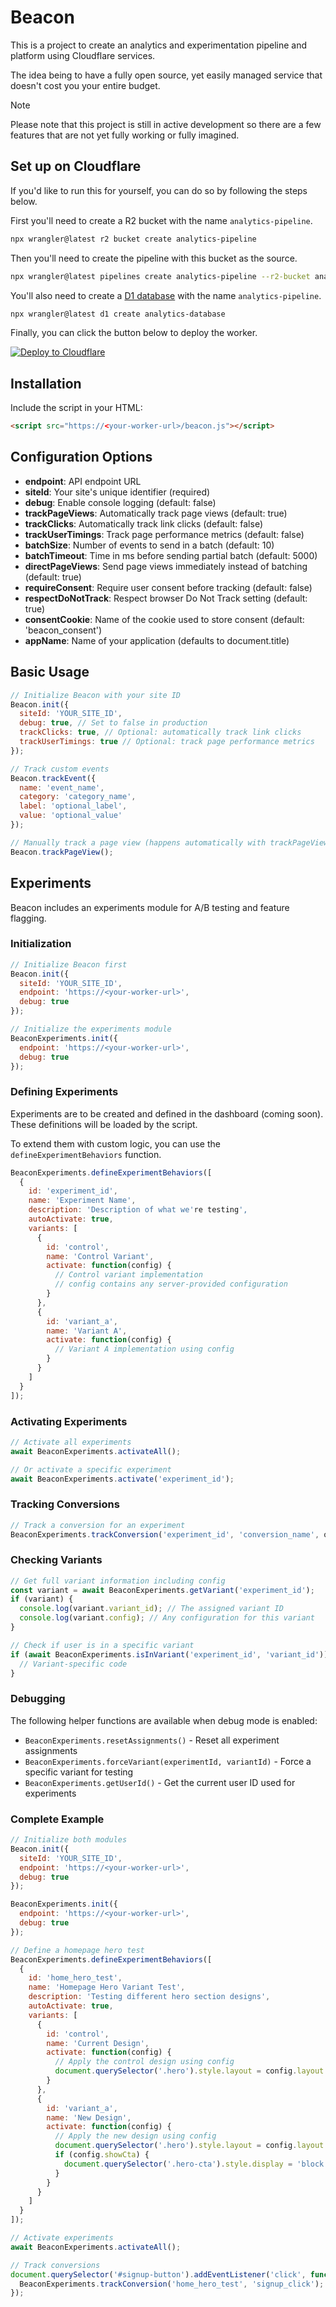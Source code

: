 # Beacon

This is a project to create an analytics and experimentation pipeline and platform using Cloudflare services.

The idea being to have a fully open source, yet easily managed service that doesn't cost you your entire budget.

> [!NOTE]
> Please note that this project is still in active development so there are a few features that are not yet fully working or fully imagined.

## Set up on Cloudflare

If you'd like to run this for yourself, you can do so by following the steps below.

First you'll need to create a R2 bucket with the name `analytics-pipeline`.

```bash
npx wrangler@latest r2 bucket create analytics-pipeline
```

Then you'll need to create the pipeline with this bucket as the source.

```bash
npx wrangler@latest pipelines create analytics-pipeline --r2-bucket analytics-pipeline
```

You'll also need to create a [D1 database](https://developers.cloudflare.com/d1/getting-started/create-a-database/) with the name `analytics-pipeline`.

```bash
npx wrangler@latest d1 create analytics-database
```

Finally, you can click the button below to deploy the worker.

[![Deploy to Cloudflare](https://deploy.workers.cloudflare.com/button)](https://deploy.workers.cloudflare.com/?url=https://github.com/nicholasgriffintn/cloudflare-analytics-pipeline)

## Installation

Include the script in your HTML:

```html
<script src="https://<your-worker-url>/beacon.js"></script>
```

## Configuration Options

- **endpoint**: API endpoint URL
- **siteId**: Your site's unique identifier (required)
- **debug**: Enable console logging (default: false)
- **trackPageViews**: Automatically track page views (default: true)
- **trackClicks**: Automatically track link clicks (default: false)
- **trackUserTimings**: Track page performance metrics (default: false)
- **batchSize**: Number of events to send in a batch (default: 10)
- **batchTimeout**: Time in ms before sending partial batch (default: 5000)
- **directPageViews**: Send page views immediately instead of batching (default: true)
- **requireConsent**: Require user consent before tracking (default: false)
- **respectDoNotTrack**: Respect browser Do Not Track setting (default: true)
- **consentCookie**: Name of the cookie used to store consent (default: 'beacon_consent')
- **appName**: Name of your application (defaults to document.title)

## Basic Usage

```javascript
// Initialize Beacon with your site ID
Beacon.init({
  siteId: 'YOUR_SITE_ID',
  debug: true, // Set to false in production
  trackClicks: true, // Optional: automatically track link clicks
  trackUserTimings: true // Optional: track page performance metrics
});

// Track custom events
Beacon.trackEvent({
  name: 'event_name',
  category: 'category_name',
  label: 'optional_label',
  value: 'optional_value'
});

// Manually track a page view (happens automatically with trackPageViews: true)
Beacon.trackPageView();
```

## Experiments

Beacon includes an experiments module for A/B testing and feature flagging.

### Initialization

```javascript
// Initialize Beacon first
Beacon.init({
  siteId: 'YOUR_SITE_ID',
  endpoint: 'https://<your-worker-url>',
  debug: true
});

// Initialize the experiments module
BeaconExperiments.init({
  endpoint: 'https://<your-worker-url>',
  debug: true
});
```

### Defining Experiments

Experiments are to be created and defined in the dashboard (coming soon). These definitions will be loaded by the script.

To extend them with custom logic, you can use the `defineExperimentBehaviors` function.

```javascript
BeaconExperiments.defineExperimentBehaviors([
  {
    id: 'experiment_id',
    name: 'Experiment Name',
    description: 'Description of what we're testing',
    autoActivate: true,
    variants: [
      {
        id: 'control',
        name: 'Control Variant',
        activate: function(config) {
          // Control variant implementation
          // config contains any server-provided configuration
        }
      },
      {
        id: 'variant_a',
        name: 'Variant A',
        activate: function(config) {
          // Variant A implementation using config
        }
      }
    ]
  }
]);
```

### Activating Experiments

```javascript
// Activate all experiments
await BeaconExperiments.activateAll();

// Or activate a specific experiment
await BeaconExperiments.activate('experiment_id');
```

### Tracking Conversions

```javascript
// Track a conversion for an experiment
BeaconExperiments.trackConversion('experiment_id', 'conversion_name', optionalValue, optionalProperties);
```

### Checking Variants

```javascript
// Get full variant information including config
const variant = await BeaconExperiments.getVariant('experiment_id');
if (variant) {
  console.log(variant.variant_id); // The assigned variant ID
  console.log(variant.config); // Any configuration for this variant
}

// Check if user is in a specific variant
if (await BeaconExperiments.isInVariant('experiment_id', 'variant_id')) {
  // Variant-specific code
}
```

### Debugging

The following helper functions are available when debug mode is enabled:

- `BeaconExperiments.resetAssignments()` - Reset all experiment assignments
- `BeaconExperiments.forceVariant(experimentId, variantId)` - Force a specific variant for testing
- `BeaconExperiments.getUserId()` - Get the current user ID used for experiments

### Complete Example

```javascript
// Initialize both modules
Beacon.init({
  siteId: 'YOUR_SITE_ID',
  endpoint: 'https://<your-worker-url>',
  debug: true
});

BeaconExperiments.init({
  endpoint: 'https://<your-worker-url>',
  debug: true
});

// Define a homepage hero test
BeaconExperiments.defineExperimentBehaviors([
  {
    id: 'home_hero_test',
    name: 'Homepage Hero Variant Test',
    description: 'Testing different hero section designs',
    autoActivate: true,
    variants: [
      {
        id: 'control',
        name: 'Current Design',
        activate: function(config) {
          // Apply the control design using config
          document.querySelector('.hero').style.layout = config.layout || 'default';
        }
      },
      {
        id: 'variant_a',
        name: 'New Design',
        activate: function(config) {
          // Apply the new design using config
          document.querySelector('.hero').style.layout = config.layout || 'new';
          if (config.showCta) {
            document.querySelector('.hero-cta').style.display = 'block';
          }
        }
      }
    ]
  }
]);

// Activate experiments
await BeaconExperiments.activateAll();

// Track conversions
document.querySelector('#signup-button').addEventListener('click', function() {
  BeaconExperiments.trackConversion('home_hero_test', 'signup_click');
});
```